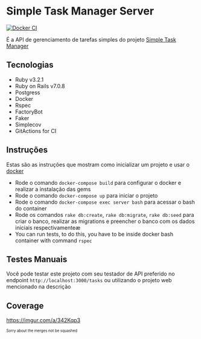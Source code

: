 # Simple Task Manager Server
[![Docker CI](https://github.com/felipeejunges/simple-task-manager-server/actions/workflows/dockerci.yml/badge.svg?branch=master)](https://github.com/felipeejunges/simple-task-manager-server/actions/workflows/dockerci.yml?query=branch%3Amaster)

É a API de gerenciamento de tarefas simples do projeto [Simple Task Manager](https://github.com/felipeejunges/simple-task-manager-server)

## Tecnologias

- Ruby v3.2.1
- Ruby on Rails v7.0.8
- Postgress
- Docker
- Rspec
- FactoryBot
- Faker
- Simplecov
- GitActions for CI

## Instruções

Estas são as instruções que mostram como inicializar um projeto e usar o [docker](https://docs.docker.com/engine/install/ubuntu/)

- Rode o comando `docker-compose build` para configurar o docker e realizar a instalação das gems
- Rode o comando `docker-compose up` para iniciar o projeto
- Rode o comando `docker-compose exec server bash` para acessar o bash do container
- Rode os comandos `rake db:create`, `rake db:migrate`, `rake db:seed` para criar o banco, realizar as migrations e preencher o banco com os dados iniciais respectivamenteæ
- You can run tests, to do this, you have to be inside docker bash container with command `rspec`


## Testes Manuais

Você pode testar este projeto com seu testador de API preferido no endpoint `http://localhost:3000/tasks` ou utilizando o projeto web mencionado na descrição

## Coverage

https://imgur.com/a/342Kqp3

<sub><sup>Sorry about the merges not be squashed</sup></sub>